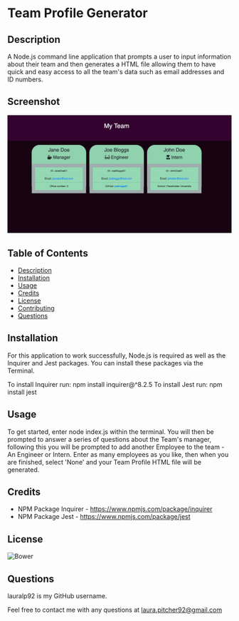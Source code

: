 # Team Profile Generator

## Description

A Node.js command line application that prompts a user to input information about their team and then generates a HTML file allowing them to have quick and easy access to all the team's data such as email addresses and ID numbers.

## Screenshot

![Shows generated Team Profile with Employees data](assets/screenshot.png)

## Table of Contents

- [Description](#description)
- [Installation](#installation)
- [Usage](#usage)
- [Credits](#credits)
- [License](#license)
- [Contributing](#contributing)
- [Questions](#questions)

## Installation

For this application to work successfully, Node.js is required as well as the Inquirer and Jest packages. You can install these packages via the Terminal.

To install Inquirer run: npm install inquirer@^8.2.5
To install Jest run: npm install jest

## Usage

To get started, enter node index.js within the terminal. You will then be prompted to answer a series of questions about the Team's manager, following this you will be prompted to add another Employee to the team - An Engineer or Intern. Enter as many employees as you like, then when you are finished, select 'None' and your Team Profile HTML file will be generated.

## Credits

- NPM Package Inquirer - https://www.npmjs.com/package/inquirer
- NPM Package Jest - https://www.npmjs.com/package/jest

## License

![Bower](https://img.shields.io/bower/l/mi?style=for-the-badge)

## Questions

lauralp92 is my GitHub username.

Feel free to contact me with any questions at laura.pitcher92@gmail.com
